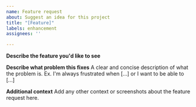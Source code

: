 ```yaml
---
name: Feature request
about: Suggest an idea for this project
title: "[Feature]"
labels: enhancement
assignees: ''

---
```


**Describe the feature you'd like to see**


**Describe what problem this fixes**
A clear and concise description of what the problem is. Ex. I'm always frustrated when [...] or I want to be able to [...]

**Additional context**
Add any other context or screenshots about the feature request here.
